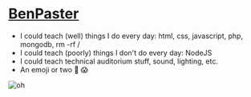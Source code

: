 # [BenPaster](http://twiter.com/benpaster)
* I could teach (well) things I do every day: html, css, javascript, php, mongodb, rm -rf /
* I could teach (poorly) things I don't do every day: NodeJS
* I could teach technical auditorium stuff, sound, lighting, etc.
* An emoji or two :poop: :scream:

 ![oh](http://media.giphy.com/media/ktcUyw6mBlMVa/giphy.gif)
